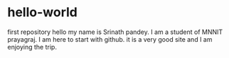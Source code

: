 # hello-world
first repository
hello my name is Srinath pandey. I am a student of MNNIT prayagraj.
I am here to start with github. it is a very good site and I am enjoying the trip.
